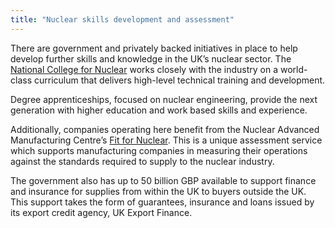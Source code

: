 ```yaml
---
title: "Nuclear skills development and assessment"
---
```

There are government and privately backed initiatives in place to help develop further skills and knowledge in the UK’s nuclear sector. The [National College for Nuclear](https://www.nsan.co.uk/news/national-nuclear-college) works closely with the industry on a world-class curriculum that delivers high-level technical training and development. 

Degree apprenticeships, focused on nuclear engineering, provide the next generation with higher education and work based skills and experience. 

Additionally, companies operating here benefit from the Nuclear Advanced Manufacturing Centre’s [Fit for Nuclear](http://namrc.co.uk/services/f4n/). This is a unique assessment service which supports manufacturing companies in measuring their operations against the standards required to supply to the nuclear industry. 

The government also has up to 50 billion GBP available to support finance and insurance for supplies from within the UK to buyers outside the UK. This support takes the form of guarantees, insurance and loans issued by its export credit agency, UK Export Finance.
